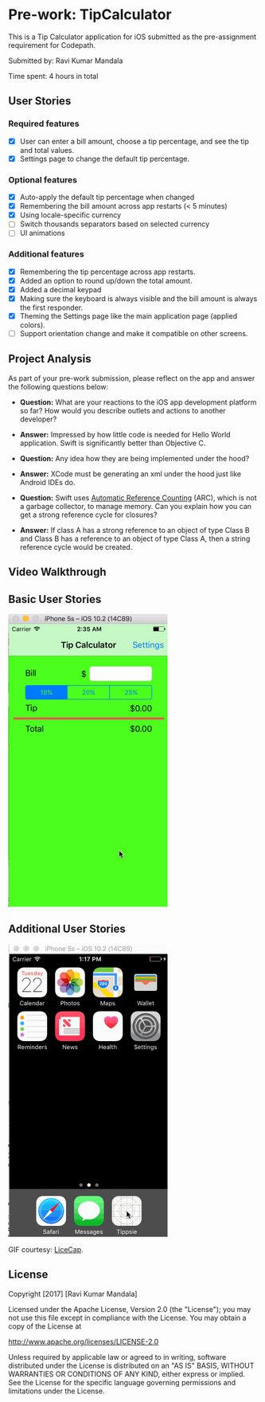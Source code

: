 # Pre-work: TipCalculator

This is a Tip Calculator application for iOS submitted as the pre-assignment requirement for Codepath.

Submitted by: Ravi Kumar Mandala

Time spent: 4 hours in total

## User Stories

### Required features
* [x] User can enter a bill amount, choose a tip percentage, and see the tip and total values.
* [x] Settings page to change the default tip percentage.

### Optional features
* [x] Auto-apply the default tip percentage when changed
* [x] Remembering the bill amount across app restarts (< 5 minutes)
* [x] Using locale-specific currency
* [ ] Switch thousands separators based on selected currency
* [ ] UI animations

### Additional features
* [x] Remembering the tip percentage across app restarts.
* [x] Added an option to round up/down the total amount. 
* [x] Added a decimal keypad 
* [x] Making sure the keyboard is always visible and the bill amount is always the first responder.
* [x] Theming the Settings page like the main application page (applied colors).
* [ ] Support orientation change and make it compatible on other screens.

## Project Analysis

As part of your pre-work submission, please reflect on the app and answer the following questions below:

* **Question:** What are your reactions to the iOS app development platform so far? How would you describe outlets and actions to another developer?
* **Answer:** Impressed by how little code is needed for Hello World application. Swift is significantly better than Objective C.

* **Question:** Any idea how they are being implemented under the hood?
* **Answer:** XCode must be generating an xml under the hood just like Android IDEs do.

* **Question:** Swift uses [Automatic Reference Counting](https://developer.apple.com/library/content/documentation/Swift/Conceptual/Swift_Programming_Language/AutomaticReferenceCounting.html#//apple_ref/doc/uid/TP40014097-CH20-ID49) (ARC), which is not a garbage collector, to manage memory. Can you explain how you can get a strong reference cycle for closures?
* **Answer:** If class A has a strong reference to an object of type Class B and Class B has a reference to an object of type Class A, then a string reference cycle would be created. 

## Video Walkthrough

## Basic User Stories
![Video Walkthrough of basic user stories:](tippsie-demo.gif)

## Additional User Stories
![Video Walkthrough of additional user stories:](tippsie-demo-2.gif)

GIF courtesy: [LiceCap](http://www.cockos.com/licecap/).

## License

Copyright [2017] [Ravi Kumar Mandala]

Licensed under the Apache License, Version 2.0 (the "License");
you may not use this file except in compliance with the License.
You may obtain a copy of the License at

http://www.apache.org/licenses/LICENSE-2.0

Unless required by applicable law or agreed to in writing, software
distributed under the License is distributed on an "AS IS" BASIS,
WITHOUT WARRANTIES OR CONDITIONS OF ANY KIND, either express or implied.
See the License for the specific language governing permissions and
limitations under the License.
